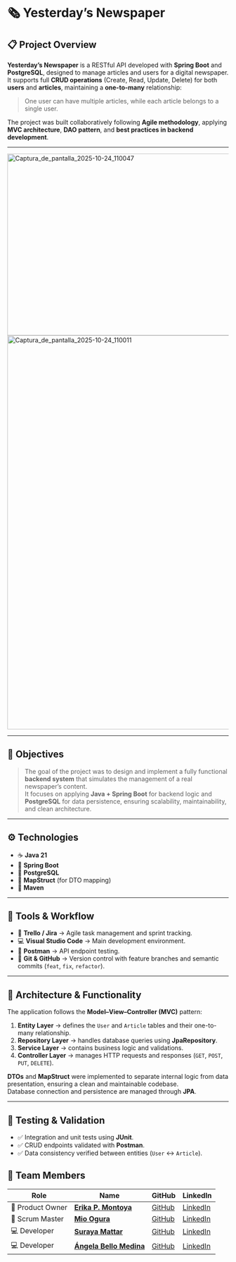 # 🗞️ Yesterday’s Newspaper

## 📋 Project Overview

**Yesterday’s Newspaper** is a RESTful API developed with **Spring Boot** and **PostgreSQL**, designed to manage articles and users for a digital newspaper.  
It supports full **CRUD operations** (Create, Read, Update, Delete) for both **users** and **articles**, maintaining a **one-to-many** relationship:  
> One user can have multiple articles, while each article belongs to a single user.

The project was built collaboratively following **Agile methodology**, applying **MVC architecture**, **DAO pattern**, and **best practices in backend development**.

---
<img width="1616" height="413" alt="Captura_de_pantalla_2025-10-24_110047" src="https://github.com/user-attachments/assets/7a552ca5-4335-477b-9efe-5ea80ff4767f" />

<img width="1844" height="895" alt="Captura_de_pantalla_2025-10-24_110011" src="https://github.com/user-attachments/assets/9c8bddae-0ce1-4edf-aee0-73fae1575a77" />


---

## 🎯 Objectives

> The goal of the project was to design and implement a fully functional **backend system** that simulates the management of a real newspaper’s content.  
> It focuses on applying **Java + Spring Boot** for backend logic and **PostgreSQL** for data persistence, ensuring scalability, maintainability, and clean architecture.

---

## ⚙️ Technologies

- ☕ **Java 21**  
- 🌱 **Spring Boot**  
- 🐘 **PostgreSQL**  
- 🧩 **MapStruct** (for DTO mapping)  
- 🔧 **Maven**

---

## 🧰 Tools & Workflow

- 🧠 **Trello / Jira** → Agile task management and sprint tracking.  
- 💻 **Visual Studio Code** → Main development environment.  
- 🧪 **Postman** → API endpoint testing.  
- 🔄 **Git & GitHub** → Version control with feature branches and semantic commits (`feat`, `fix`, `refactor`).  

---

## 🧩 Architecture & Functionality

The application follows the **Model–View–Controller (MVC)** pattern:

1. **Entity Layer** → defines the `User` and `Article` tables and their one-to-many relationship.  
2. **Repository Layer** → handles database queries using **JpaRepository**.  
3. **Service Layer** → contains business logic and validations.  
4. **Controller Layer** → manages HTTP requests and responses (`GET`, `POST`, `PUT`, `DELETE`).  

**DTOs** and **MapStruct** were implemented to separate internal logic from data presentation, ensuring a clean and maintainable codebase.  
Database connection and persistence are managed through **JPA**.

---

## 🧪 Testing & Validation

- ✅ Integration and unit tests using **JUnit**.  
- ✅ CRUD endpoints validated with **Postman**.  
- ✅ Data consistency verified between entities (`User` ↔ `Article`).  

## 👥 Team Members

| Role | Name | GitHub | LinkedIn |
|------|------|--------|----------|
| 🧠 Product Owner | **[Erika P. Montoya](https://github.com/DevErika)** | [GitHub](https://github.com/DevErika) | [LinkedIn](https://www.linkedin.com/in/erikamontoya) |
| 🧩 Scrum Master | **[Mio Ogura](https://github.com/miaryl)** | [GitHub](https://github.com/miaryl) | [LinkedIn](https://www.linkedin.com/in/mio-ogura-a66880182/) |
| 💻 Developer | **[Suraya Mattar](https://github.com/surayac)** | [GitHub](https://github.com/surayac) | [LinkedIn](https://www.linkedin.com/in/suraya-mattar/) |
| 💻 Developer | **[Ángela Bello Medina](https://github.com/AngelaBello-creator)** | [GitHub](https://github.com/AngelaBello-creator) | [LinkedIn](https://www.linkedin.com/in/%C3%A1ngela-bello-759a72387/) |

